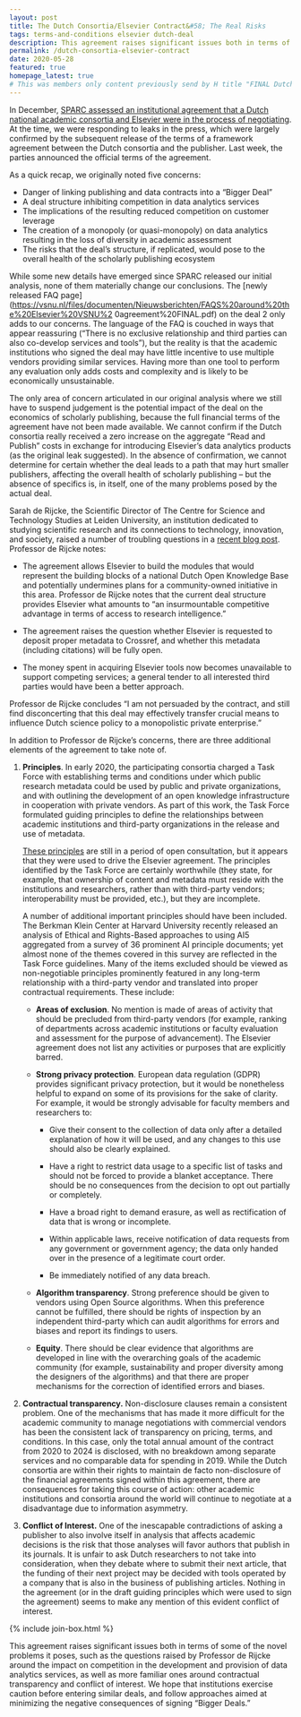 ```yaml
---
layout: post
title: The Dutch Consortia/Elsevier Contract&#58; The Real Risks
tags: terms-and-conditions elsevier dutch-deal
description: This agreement raises significant issues both in terms of some of the novel problems it poses. We hope that institutions exercise caution before entering similar deals.
permalink: /dutch-consortia-elsevier-contract
date: 2020-05-28
featured: true
homepage_latest: true
# This was members only content previously send by H title "FINAL Dutch agreement commentary.pdf"
---
```


In December, [SPARC assessed an institutional agreement that a Dutch national academic consortia and Elsevier were in the process of negotiating](https://sparcopen.org/news/2019/leaked-dutch-contract-with-elsevier-raises-significant-alarm-bells/). At the time, we were responding to leaks in the press, which were largely confirmed by the subsequent release of the terms of a framework agreement between the Dutch consortia and the publisher. Last week, the parties announced the official terms of the agreement.

As a quick recap, we originally noted five concerns:

* Danger of linking publishing and data contracts into a “Bigger Deal”
* A deal structure inhibiting competition in data analytics services
* The implications of the resulting reduced competition on customer leverage
* The creation of a monopoly (or quasi-monopoly) on data analytics resulting in the
loss of diversity in academic assessment
* The risks that the deal’s structure, if replicated, would pose to the overall health of
the scholarly publishing ecosystem

While some new details have emerged since SPARC released our initial analysis, none of them materially change our conclusions. The [newly released FAQ page](https://vsnu.nl/files/documenten/Nieuwsberichten/FAQS%20around%20the%20Elsevier%20VSNU%2 0agreement%20FINAL.pdf) on the deal 2 only adds to our concerns. The language of the FAQ is couched in ways that appear reassuring (“There is no exclusive relationship and third parties can also co-develop services and tools”), but the reality is that the academic institutions who signed the deal may have little incentive to use multiple vendors providing similar services. Having more than one tool to perform any evaluation only adds costs and complexity and is likely to be economically unsustainable.

The only area of concern articulated in our original analysis where we still have to suspend judgement is the potential impact of the deal on the economics of scholarly publishing, because the full financial terms of the agreement have not been made available. We cannot confirm if the Dutch consortia really received a zero increase on the aggregate “Read and Publish” costs in exchange for introducing Elsevier’s data analytics products (as the original leak suggested). In the absence of confirmation, we cannot determine for certain whether the deal leads to a path that may hurt smaller publishers, affecting the overall health of scholarly publishing – but the absence of specifics is, in itself, one of the many problems posed by the actual deal.

Sarah de Rijcke, the Scientific Director of The Centre for Science and Technology Studies at Leiden University, an institution dedicated to studying scientific research and its connections to technology, innovation, and society, raised a number of troubling questions in a [recent blog post](https://leidenmadtrics.nl/articles/s-de-rijcke-cwts-leidenuniv-nl). Professor de Rijcke notes:

* The agreement allows Elsevier to build the modules that would represent the building blocks of a national Dutch Open Knowledge Base and potentially undermines plans for a community-owned initiative in this area. Professor de Rijcke notes that the current deal structure provides Elsevier what amounts to “an insurmountable competitive advantage in terms of access to research intelligence.”

* The agreement raises the question whether Elsevier is requested to deposit proper metadata to Crossref, and whether this metadata (including citations) will be fully open.

* The money spent in acquiring Elsevier tools now becomes unavailable to support competing services; a general tender to all interested third parties would have been a better approach.

Professor de Rijcke concludes “I am not persuaded by the contract, and still find disconcerting that this deal may effectively transfer crucial means to influence Dutch science policy to a monopolistic private enterprise.”

In addition to Professor de Rijcke’s concerns, there are three additional elements of the agreement to take note of.

1. **Principles**. In early 2020, the participating consortia charged a Task Force with establishing terms and conditions under which public research metadata could be used by public and private organizations, and with outlining the development of an open knowledge infrastructure in cooperation with private vendors. As part of this work, the Task Force formulated guiding principles to define the relationships between academic institutions and third-party organizations in the release and use of metadata.

    [These principles](https://www.vsnu.nl/files/documenten/Nieuwsberichten/Guiding%20Principles%20on%20Management%20of%20Research%20Information%20and%20Data_11May.pdf) are still in a period of open consultation, but it appears that they were used to drive the Elsevier agreement. The principles identified by the Task Force are certainly worthwhile (they state, for example, that ownership of content and metadata must reside with the institutions and researchers, rather than with third-party vendors; interoperability must be provided, etc.), but they are incomplete.

    A number of additional important principles should have been included. The Berkman Klein Center at Harvard University recently released an analysis of Ethical and Rights-Based approaches to using AI5 aggregated from a survey of 36 prominent AI principle documents; yet almost none of the themes covered in this survey are reflected in the Task Force guidelines. Many of the items excluded should be viewed as non-negotiable principles prominently featured in any long-term relationship with a third-party vendor and translated into proper contractual requirements. These include:
     * **Areas of exclusion**. No mention is made of areas of activity that should be precluded from third-party vendors (for example, ranking of departments across academic institutions or faculty evaluation and assessment for the purpose of advancement). The Elsevier agreement does not list any activities or purposes that are explicitly barred.

     * **Strong privacy protection**. European data regulation (GDPR) provides significant privacy protection, but it would be nonetheless helpful to expand on some of its provisions for the sake of clarity. For example, it would be strongly advisable for faculty members and researchers to:

        * Give their consent to the collection of data only after a detailed explanation of how it will be used, and any changes to this use should also be clearly explained.

        * Have a right to restrict data usage to a specific list of tasks and should not be forced to provide a blanket acceptance. There should be no consequences from the decision to opt out partially or completely.

        * Have a broad right to demand erasure, as well as rectification of data that is wrong or incomplete.

        * Within applicable laws, receive notification of data requests from any government or government agency; the data only handed over in the presence of a legitimate court order.

        * Be immediately notified of any data breach.

      * **Algorithm transparency**. Strong preference should be given to vendors using Open Source algorithms. When this preference cannot be fulfilled, there should be rights of inspection by an independent third-party which can audit algorithms for errors and biases and report its findings to users.

      * **Equity**. There should be clear evidence that algorithms are developed in line with the overarching goals of the academic community (for example, sustainability and proper diversity among the designers of the algorithms) and that there are proper mechanisms for the correction of identified errors and biases.

2. **Contractual transparency.** Non-disclosure clauses remain a consistent problem. One of the mechanisms that has made it more difficult for the academic community to manage negotiations with commercial vendors has been the consistent lack of transparency on pricing, terms, and conditions. In this case, only the total annual amount of the contract from 2020 to 2024 is disclosed, with no breakdown among separate services and no comparable data for spending in 2019. While the Dutch consortia are within their rights to maintain de facto non-disclosure of the financial agreements signed within this agreement, there are consequences for taking this course of action: other academic institutions and consortia around the world will continue to negotiate at a disadvantage due to information asymmetry.

3. **Conflict of Interest.** One of the inescapable contradictions of asking a publisher to also involve itself in analysis that affects academic decisions is the risk that those analyses will favor authors that publish in its journals. It is unfair to ask Dutch researchers to not take into consideration, when they debate where to submit their next article, that the funding of their next project may be decided with tools operated by a company that is also in the business of publishing articles. Nothing in the agreement (or in the draft guiding principles which were used to sign the agreement) seems to make any mention of this evident conflict of interest.

{% include join-box.html %}

This agreement raises significant issues both in terms of some of the novel problems it poses, such as the questions raised by Professor de Rijcke around the impact on competition in the development and provision of data analytics services, as well as more familiar ones around contractual transparency and conflict of interest. We hope that institutions exercise caution before entering similar deals, and follow approaches aimed at minimizing the negative consequences of signing “Bigger Deals.”
